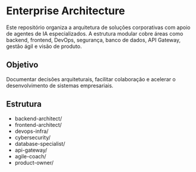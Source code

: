 # Enterprise Architecture

Este repositório organiza a arquitetura de soluções corporativas com apoio de agentes de IA especializados. A estrutura modular cobre áreas como backend, frontend, DevOps, segurança, banco de dados, API Gateway, gestão ágil e visão de produto.

## Objetivo
Documentar decisões arquiteturais, facilitar colaboração e acelerar o desenvolvimento de sistemas empresariais.

## Estrutura
- backend-architect/
- frontend-architect/
- devops-infra/
- cybersecurity/
- database-specialist/
- api-gateway/
- agile-coach/
- product-owner/
